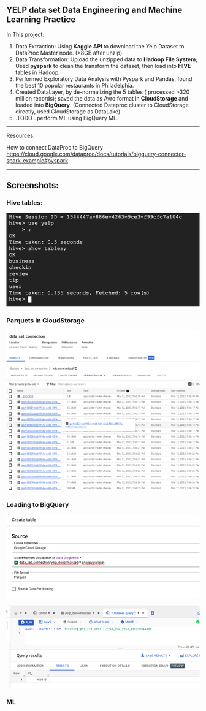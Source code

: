 
## YELP data set Data Engineering and Machine Learning Practice



In This project:
1. Data Extraction: Using **Kaggle API** to download the Yelp Dataset to DataProc Master node. (>8GB after unzip)
2. Data Transformation: Upload the unzipped data to **Hadoop File System**; Used **pyspark** to clean the transform the dataset, then load into **HIVE** tables in Hadoop. 
3. Performed Exploratory Data Analysis with Pyspark and Pandas, found the best 10 popular restaurants in Philadelphia.
4. Created DataLayer, by de-normalizing the 5 tables ( processed >320 million records); saved the data as Avro format in **CloudStorage** and loaded into **BigQuery**. (Connected Dataproc cluster to CloudStorage directly, used CloudStorage as DataLake)
5. .TODO ..perform ML using BigQuery ML. 





------
Resources:

How to connect DataProc to BigQuery
https://cloud.google.com/dataproc/docs/tutorials/bigquery-connector-spark-example#pyspark



----
## Screenshots:

### Hive tables:

![img.png](images%2Fimg.png)

### Parquets in CloudStorage
![2023-03-12_19-18-25.png](images%2F2023-03-12_19-18-25.png)
### Loading to BigQuery

![2023-03-12_19-10-48.png](images%2F2023-03-12_19-10-48.png)

![2023-03-12_19-17-27.png](images%2F2023-03-12_19-17-27.png)

### ML 